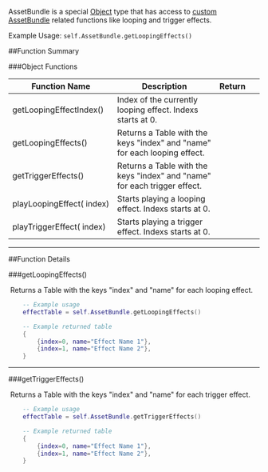 AssetBundle is a special [Object](../object/) type that has access to [custom AssetBundle](http://berserk-games.com/knowledgebase/assetbundles/) related functions like looping and trigger effects.

Example Usage: `self.AssetBundle.getLoopingEffects()`

##Function Summary

###Object Functions

Function Name | Description | Return | &nbsp;
-- | -- | -- | --
<a class="anchor" id="getloopingeffectindex"></a>getLoopingEffectIndex()  |  Index of the currently looping effect. Indexs starts at 0. | [<span class="ret int"></span>](../types/)
getLoopingEffects()  |  Returns a Table with the keys "index" and "name" for each looping effect. | [<span class="ret tab"></span>](../types/) | [<span class="i"></span>](#getloopingeffects)
getTriggerEffects()  |  Returns a Table with the keys "index" and "name" for each trigger effect. | [<span class="ret tab"></span>](../types/) | [<span class="i"></span>](#gettriggereffects)
<a class="anchor" id="playloopingeffect"></a>playLoopingEffect([<span class="tag int"></span>](../types/)&nbsp;index)  |  Starts playing a looping effect. Indexs starts at 0. | [<span class="ret nil"></span>](../types/) |
<a class="anchor" id="playtriggereffect"></a>playTriggerEffect([<span class="tag int"></span>](../types/)&nbsp;index)  |  Starts playing a trigger effect. Indexs starts at 0. | [<span class="ret nil"></span>](../types/) |

---

##Function Details

###getLoopingEffects()

[<span class="ret tab"></span>](../types/)&nbsp;Returns a Table with the keys "index" and "name" for each looping effect.

``` Lua
	-- Example usage
	effectTable = self.AssetBundle.getLoopingEffects()
```
``` Lua
	-- Example returned table
	{
		{index=0, name="Effect Name 1"},
		{index=1, name="Effect Name 2"},
	}
```

---


###getTriggerEffects()

[<span class="ret tab"></span>](../types/)&nbsp;Returns a Table with the keys "index" and "name" for each trigger effect.

``` Lua
	-- Example usage
	effectTable = self.AssetBundle.getTriggerEffects()
```
``` Lua
	-- Example returned table
	{
		{index=0, name="Effect Name 1"},
		{index=1, name="Effect Name 2"},
	}
```
